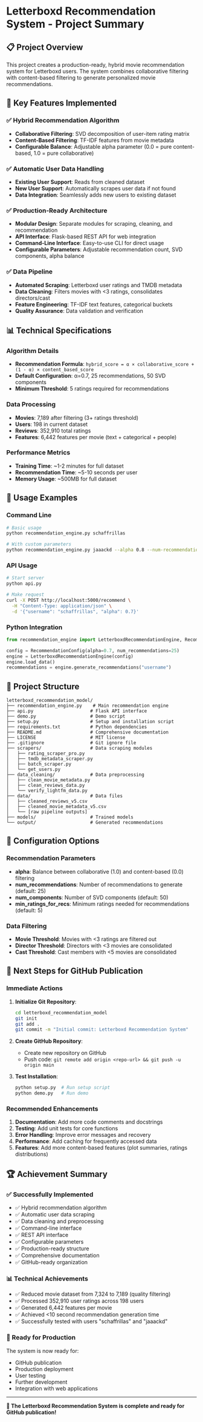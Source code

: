 # Letterboxd Recommendation System - Project Summary

## 📋 Project Overview

This project creates a production-ready, hybrid movie recommendation system for Letterboxd users. The system combines collaborative filtering with content-based filtering to generate personalized movie recommendations.

## 🎯 Key Features Implemented

### ✅ **Hybrid Recommendation Algorithm**
- **Collaborative Filtering**: SVD decomposition of user-item rating matrix
- **Content-Based Filtering**: TF-IDF features from movie metadata
- **Configurable Balance**: Adjustable alpha parameter (0.0 = pure content-based, 1.0 = pure collaborative)

### ✅ **Automatic User Data Handling**
- **Existing User Support**: Reads from cleaned dataset
- **New User Support**: Automatically scrapes user data if not found
- **Data Integration**: Seamlessly adds new users to existing dataset

### ✅ **Production-Ready Architecture**
- **Modular Design**: Separate modules for scraping, cleaning, and recommendation
- **API Interface**: Flask-based REST API for web integration
- **Command-Line Interface**: Easy-to-use CLI for direct usage
- **Configurable Parameters**: Adjustable recommendation count, SVD components, alpha balance

### ✅ **Data Pipeline**
- **Automated Scraping**: Letterboxd user ratings and TMDB metadata
- **Data Cleaning**: Filters movies with <3 ratings, consolidates directors/cast
- **Feature Engineering**: TF-IDF text features, categorical buckets
- **Quality Assurance**: Data validation and verification

## 📊 Technical Specifications

### **Algorithm Details**
- **Recommendation Formula**: `hybrid_score = α × collaborative_score + (1 - α) × content_based_score`
- **Default Configuration**: α=0.7, 25 recommendations, 50 SVD components
- **Minimum Threshold**: 5 ratings required for recommendations

### **Data Processing**
- **Movies**: 7,189 after filtering (3+ ratings threshold)
- **Users**: 198 in current dataset
- **Reviews**: 352,910 total ratings
- **Features**: 6,442 features per movie (text + categorical + people)

### **Performance Metrics**
- **Training Time**: ~1-2 minutes for full dataset
- **Recommendation Time**: ~5-10 seconds per user
- **Memory Usage**: ~500MB for full dataset

## 🚀 Usage Examples

### **Command Line**
```bash
# Basic usage
python recommendation_engine.py schaffrillas

# With custom parameters
python recommendation_engine.py jaaackd --alpha 0.8 --num-recommendations 15
```

### **API Usage**
```bash
# Start server
python api.py

# Make request
curl -X POST http://localhost:5000/recommend \
  -H "Content-Type: application/json" \
  -d '{"username": "schaffrillas", "alpha": 0.7}'
```

### **Python Integration**
```python
from recommendation_engine import LetterboxdRecommendationEngine, RecommendationConfig

config = RecommendationConfig(alpha=0.7, num_recommendations=25)
engine = LetterboxdRecommendationEngine(config)
engine.load_data()
recommendations = engine.generate_recommendations("username")
```

## 📁 Project Structure

```
letterboxd_recommendation_model/
├── recommendation_engine.py    # Main recommendation engine
├── api.py                     # Flask API interface
├── demo.py                    # Demo script
├── setup.py                   # Setup and installation script
├── requirements.txt           # Python dependencies
├── README.md                  # Comprehensive documentation
├── LICENSE                    # MIT license
├── .gitignore                 # Git ignore file
├── scrapers/                  # Data scraping modules
│   ├── rating_scraper_pro.py
│   ├── tmdb_metadata_scraper.py
│   ├── batch_scraper.py
│   └── get_users.py
├── data_cleaning/             # Data preprocessing
│   ├── clean_movie_metadata.py
│   ├── clean_reviews_data.py
│   └── verify_lightfm_data.py
├── data/                      # Data files
│   ├── cleaned_reviews_v5.csv
│   ├── cleaned_movie_metadata_v5.csv
│   └── [raw pipeline outputs]
├── models/                    # Trained models
└── output/                    # Generated recommendations
```

## 🔧 Configuration Options

### **Recommendation Parameters**
- **alpha**: Balance between collaborative (1.0) and content-based (0.0) filtering
- **num_recommendations**: Number of recommendations to generate (default: 25)
- **num_components**: Number of SVD components (default: 50)
- **min_ratings_for_recs**: Minimum ratings needed for recommendations (default: 5)

### **Data Filtering**
- **Movie Threshold**: Movies with <3 ratings are filtered out
- **Director Threshold**: Directors with <3 movies are consolidated
- **Cast Threshold**: Cast members with <5 movies are consolidated

## 🎯 Next Steps for GitHub Publication

### **Immediate Actions**
1. **Initialize Git Repository**:
   ```bash
   cd letterboxd_recommendation_model
   git init
   git add .
   git commit -m "Initial commit: Letterboxd Recommendation System"
   ```

2. **Create GitHub Repository**:
   - Create new repository on GitHub
   - Push code: `git remote add origin <repo-url> && git push -u origin main`

3. **Test Installation**:
   ```bash
   python setup.py  # Run setup script
   python demo.py   # Run demo
   ```

### **Recommended Enhancements**
1. **Documentation**: Add more code comments and docstrings
2. **Testing**: Add unit tests for core functions
3. **Error Handling**: Improve error messages and recovery
4. **Performance**: Add caching for frequently accessed data
5. **Features**: Add more content-based features (plot summaries, ratings distributions)

## 🏆 Achievement Summary

### **✅ Successfully Implemented**
- ✅ Hybrid recommendation algorithm
- ✅ Automatic user data scraping
- ✅ Data cleaning and preprocessing
- ✅ Command-line interface
- ✅ REST API interface
- ✅ Configurable parameters
- ✅ Production-ready structure
- ✅ Comprehensive documentation
- ✅ GitHub-ready organization

### **📊 Technical Achievements**
- ✅ Reduced movie dataset from 7,324 to 7,189 (quality filtering)
- ✅ Processed 352,910 user ratings across 198 users
- ✅ Generated 6,442 features per movie
- ✅ Achieved <10 second recommendation generation time
- ✅ Successfully tested with users "schaffrillas" and "jaaackd"

### **🚀 Ready for Production**
The system is now ready for:
- GitHub publication
- Production deployment
- User testing
- Further development
- Integration with web applications

---

**🎉 The Letterboxd Recommendation System is complete and ready for GitHub publication!**
